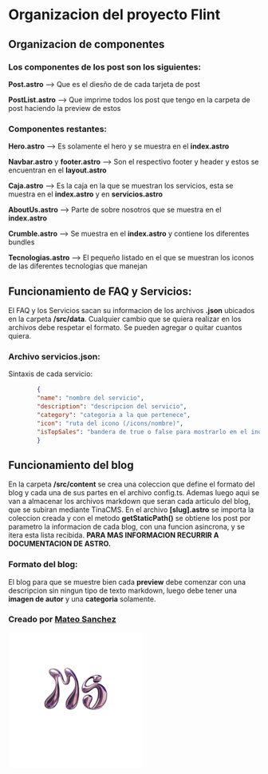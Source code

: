 # Organizacion del proyecto Flint

## Organizacion de componentes

### Los componentes de los post son los siguientes:

**Post.astro** --> Que es el diesño de de cada tarjeta de post

**PostList.astro** --> Que imprime todos los post que tengo en la carpeta de post haciendo la preview de estos

### Componentes restantes:

**Hero.astro** --> Es solamente el hero y se muestra en el **index.astro**

**Navbar.astro** y **footer.astro** --> Son el respectivo footer y header y estos se encuentran en el **layout.astro**

**Caja.astro** --> Es la caja en la que se muestran los servicios, esta se muestra en el **index.astro** y en **servicios.astro**

**AboutUs.astro** --> Parte de sobre nosotros que se muestra en el **index.astro**

**Crumble.astro** --> Se muestra en el **index.astro** y contiene los diferentes bundles

**Tecnologias.astro** --> El pequeño listado en el que se muestran los iconos de las diferentes tecnologias que manejan


## Funcionamiento de FAQ y Servicios:

El FAQ y los Servicios sacan su informacion de los archivos **.json** ubicados en la carpeta **/src/data**. Cualquier cambio que se quiera realizar en los archivos debe respetar el formato. Se pueden agregar o quitar cuantos quiera.

### Archivo servicios.json:

Sintaxis de cada servicio:
```json
        {
        "name": "nombre del servicio",
        "description": "descripcion del servicio",
        "category": "categoria a la que pertenece",
        "icon": "ruta del icono (/icons/nombre)",
        "isTopSales": "bandera de true o false para mostrarlo en el index"
        }
```

## Funcionamiento del blog

En la carpeta **/src/content** se crea una coleccion que define el formato del blog y cada una de sus partes en el archivo config.ts.
Ademas luego aqui se van a almacenar los archivos markdown que seran cada articulo del blog, que se subiran mediante TinaCMS.
En el archivo **[slug].astro** se importa la coleccion creada y con el metodo **getStaticPath()** se obtiene los post por parametro la informacion de cada blog, con una funcion asincrona, y se itera esta lista recibida.
**PARA MAS INFORMACION RECURRIR A DOCUMENTACION DE ASTRO.**

### Formato del blog:

El blog para que se muestre bien cada **preview** debe comenzar con una descripcion sin ningun tipo de texto markdown, luego debe tener una **imagen de autor** y una **categoria** solamente.

### Creado por [Mateo Sanchez](https://matesancheez.dev/)

![MS](https://github.com/matesancheez/porfolio/blob/main/public/assets/images/favicon_package/mstile-150x150.png?raw=true)
